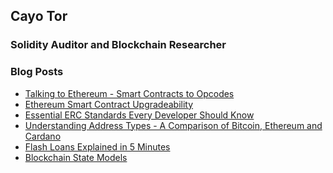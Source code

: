 ## Cayo Tor
### Solidity Auditor and Blockchain Researcher

### Blog Posts
<!-- BLOG-POST-LIST:START -->
<!-- BLOG-POST-LIST:END -->
- [Talking to Ethereum - Smart Contracts to Opcodes](https://medium.com/coinsbench/talking-to-ethereum-smart-contracts-to-opcodes-3fc53a8de7d1)
- [Ethereum Smart Contract Upgradeability](https://medium.com/coinsbench/how-can-ethereums-immutable-smart-contracts-be-upgraded-a4b582893f29)
- [Essential ERC Standards Every Developer Should Know](https://medium.com/coinsbench/essential-erc-standards-every-developer-should-know-3de3fec969e5)
- [Understanding Address Types - A Comparison of Bitcoin, Ethereum and Cardano](https://medium.com/coinmonks/understanding-address-types-a-comparison-of-bitcoin-ethereum-and-cardano-45354a8ceb68)
- [Flash Loans Explained in 5 Minutes](https://medium.com/coinmonks/flash-loans-explained-in-5-minutes-8f9c0468d9f5)
- [Blockchain State Models](https://medium.com/coinsbench/blockchain-state-models-explained-ea708fe7a4f2)

[blog]: s
[twitter]: s
[wallet]: s
[linkedin]: s
[discord]: s
